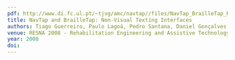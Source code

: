 ```yaml
---
pdf: http://www.di.fc.ul.pt/~tjvg/amc/navtap//files/NavTap_BrailleTap_RESNA08.pdf
title: NavTap and BrailleTap: Non-Visual Texting Interfaces
authors: Tiago Guerreiro, Paulo Lagoá, Pedro Santana, Daniel Gonçalves, Joaquim Jorge
venue: RESNA 2008 - Rehabilitation Engineering and Assistive Technology Society of North America Conference. Arlington, Virginia, USA, June, 2008
year: 2008
doi: 
---
```

